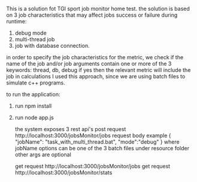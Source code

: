 This is a solution fot TGI sport job monitor home test.
the solution is based on 3 job characteristics that may affect jobs success or failure during runtime:
1. debug mode
2. multi-thread job
3. job with database connection.

in order to specify the job characteristics for the metric, we check if the name of the job and/or job arguments contain one or more of the 3 keywords: thread, db, debug
if yes then the relevant metric will include the job in calculations
I used this approach, since we are using batch files to simulate c++ programs.

to run the application:
1. run npm install
2. run node app.js

   the system exposes 3 rest api's
   post request http://localhost:3000/jobsMonitor/jobs
     request body example
     {
	"jobName": "task_with_multi_thread.bat",
      	"mode":"debug"
     }
   where jobName options can be one of the 3 batch files under resource folder
   other args are optional
   
   get request http://localhost:3000/jobsMonitor/jobs
   get request http://localhost:3000/jobsMonitor/stats
